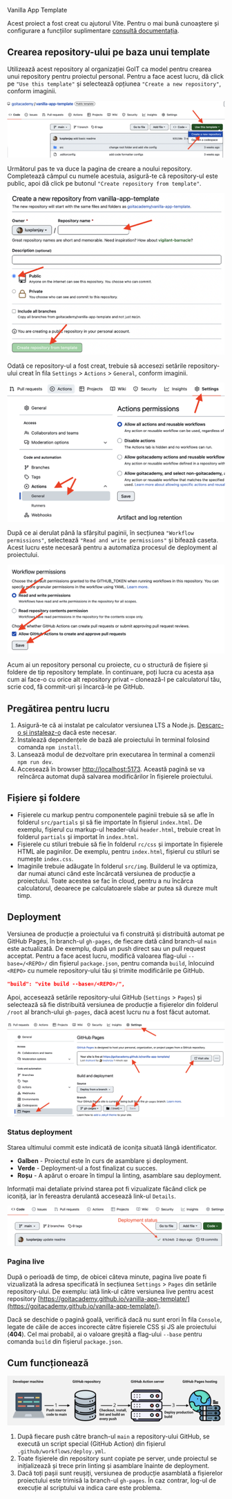 Vanilla App Template

Acest proiect a fost creat cu ajutorul Vite. Pentru o mai bună cunoaștere și
configurare a funcțiilor suplimentare
[consultă documentația](https://vitejs.dev/).

## Crearea repository-ului pe baza unui template

Utilizează acest repository al organizației GoIT ca model pentru crearea unui
repository pentru proiectul personal. Pentru a face acest lucru, dă click pe
`"Use this template"` și selectează opțiunea `"Create a new repository"`,
conform imaginii.

![Creating repo from a template step 1](./assets/template-step-1.png)

Următorul pas te va duce la pagina de creare a noului repository. Completează
câmpul cu numele acestuia, asigură-te că repository-ul este public, apoi dă
click pe butonul `"Create repository from template"`.

![Creating repo from a template step 2](./assets/template-step-2.png)

Odată ce repository-ul a fost creat, trebuie să accesezi setările
repository-ului creat în fila `Settings` > `Actions` > `General`, conform
imaginii.

![Settings GitHub Actions permissions step 1](./assets/gh-actions-perm-1.png)

După ce ai derulat până la sfârșitul paginii, în secțiunea
`"Workflow permissions"`, selectează `"Read and write permissions"` și bifează
caseta. Acest lucru este necesară pentru a automatiza procesul de deployment al
proiectului.

![Settings GitHub Actions permissions step 2](./assets/gh-actions-perm-2.png)

Acum ai un repository personal cu proiecte, cu o structură de fișiere și foldere
de tip repository template. În continuare, poți lucra cu acesta așa cum ai
face-o cu orice alt repository privat – clonează-l pe calculatorul tău, scrie
cod, fă commit-uri și încarcă-le pe GitHub.

## Pregătirea pentru lucru

1. Asigură-te că ai instalat pe calculator versiunea LTS a Node.js.
   [Descarc-o și instaleaz-o](https://nodejs.org/en/) dacă este necesar.
2. Instalează dependențele de bază ale proiectului în terminal folosind comanda
   `npm install`.
3. Lansează modul de dezvoltare prin executarea în terminal a comenzii
   `npm run dev`.
4. Accesează în browser [http://localhost:5173](http://localhost:5173). Această
   pagină se va reîncărca automat după salvarea modificărilor în fișierele
   proiectului.

## Fișiere și foldere

- Fișierele cu markup pentru componentele paginii trebuie să se afle în folderul
  `src/partials` și să fie importate în fișierul `index.html`. De exemplu,
  fișierul cu markup-ul header-ului `header.html`, trebuie creat în folderul
  `partials` și importat în `index.html`.
- Fișierele cu stiluri trebuie să fie în folderul `rc/css` și importate în
  fișierele HTML ale paginilor. De exemplu, pentru `index.html`, fișierul cu
  stiluri se numește `index.css`.
- Imaginile trebuie adăugate în folderul `src/img`. Builderul le va optimiza,
  dar numai atunci când este încărcată versiunea de producție a proiectului.
  Toate acestea se fac în cloud, pentru a nu încărca calculatorul, deoarece pe
  calculatoarele slabe ar putea să dureze mult timp.

## Deployment

Versiunea de producție a proiectului va fi construită și distribuită automat pe
GitHub Pages, în branch-ul `gh-pages`, de fiecare dată când branch-ul `main`
este actualizată. De exemplu, după un push direct sau un pull request acceptat.
Pentru a face acest lucru, modifică valoarea flag-ului `--base=/<REPO>/` din
fișierul `package.json`, pentru comanda `build`, înlocuind `<REPO>` cu numele
repository-ului tău și trimite modificările pe GitHub.

```json
"build": "vite build --base=/<REPO>/",
```

Apoi, accesează setările repository-ului GitHub (`Settings` > `Pages`) și
selectează să fie distribuită versiunea de producție a fișierelor din folderul
`/root` al branch-ului `gh-pages`, dacă acest lucru nu a fost făcut automat.

![GitHub Pages settings](./assets/repo-settings.png)

### Status deployment

Starea ultimului commit este indicată de iconița situată lângă identificator.

- **Galben** - Proiectul este în curs de asamblare și deployment.
- **Verde** - Deployment-ul a fost finalizat cu succes.
- **Roșu** - A apărut o eroare în timpul la linting, asamblare sau deployment.

Informații mai detaliate privind starea pot fi vizualizate făcând click pe
iconiță, iar în fereastra derulantă accesează link-ul `Details`.

![Deployment status](./assets/deploy-status.png)

### Pagina live

După o perioadă de timp, de obicei câteva minute, pagina live poate fi
vizualizată la adresa specificată în secțiunea `Settings` > `Pages` din setările
repository-ului. De exemplu: iată link-ul către versiunea live pentru acest
repository
[https://goitacademy.github.io/vanilla-app-template/](https://goitacademy.github.io/vanilla-app-template/).

Dacă se deschide o pagină goală, verifică dacă nu sunt erori în fila `Console`,
legate de căile de acces incorecte către fișierele CSS și JS ale proiectului
(**404**). Cel mai probabil, ai o valoare greșită a flag-ului `--base` pentru
comanda `build` din fișierul `package.json`.

## Cum funcționează

![How it works](./assets/how-it-works.png)

1. După fiecare push către branch-ul `main` a repository-ului GitHub, se execută
   un script special (GitHub Action) din fișierul
   `.github/workflows/deploy.yml`.
2. Toate fișierele din repository sunt copiate pe server, unde proiectul se
   inițializează și trece prin linting și asamblare înainte de deployment.
3. Dacă toți pașii sunt reușiți, versiunea de producție asamblată a fișierelor
   proiectului este trimisă la branch-ul `gh-pages`. În caz contrar, log-ul de
   execuție al scriptului va indica care este problema.
